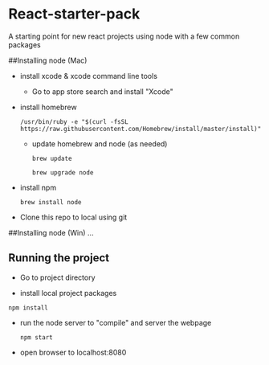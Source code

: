 # React-starter-pack
A starting point for new react projects using node with a few common packages

##Installing node (Mac)
- install xcode & xcode command line tools

  - Go to app store search and install "Xcode"

- install homebrew

  `/usr/bin/ruby -e "$(curl -fsSL https://raw.githubusercontent.com/Homebrew/install/master/install)"`
  
  - update homebrew and node (as needed)

    `brew update`
  
    `brew upgrade node`

- install npm

  `brew install node`
  
- Clone this repo to local using git 
  

  



##Installing node (Win)
...


## Running the project

- Go to project directory

- install local project packages

 `npm install`

- run the node server to "compile" and server the webpage

  `npm start`
  
- open browser to localhost:8080


